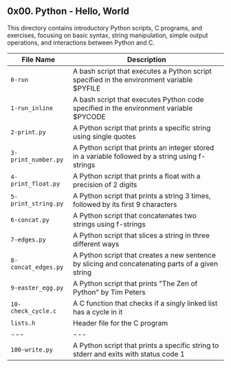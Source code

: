 ## 0x00. Python - Hello, World

This directory contains introductory Python scripts, C programs, and exercises, focusing on basic syntax, string manipulation, simple output operations, and interactions between Python and C.

| File Name | Description |
| -------------| ----------- |
| `0-run` | A bash script that executes a Python script specified in the environment variable $PYFILE |
| `1-run_inline` | A bash script that executes Python code specified in the environment variable $PYCODE |
| `2-print.py` | A Python script that prints a specific string using single quotes |
| `3-print_number.py` | A Python script that prints an integer stored in a variable followed by a string using f-strings |
| `4-print_float.py` | A Python script that prints a float with a precision of 2 digits |
| `5-print_string.py` | A Python script that prints a string 3 times, followed by its first 9 characters |
| `6-concat.py` | A Python script that concatenates two strings using f-strings |
| `7-edges.py` | A Python script that slices a string in three different ways |
| `8-concat_edges.py` | A Python script that creates a new sentence by slicing and concatenating parts of a given string |
| `9-easter_egg.py` | A Python script that prints "The Zen of Python" by Tim Peters |
| `10-check_cycle.c` | A C function that checks if a singly linked list has a cycle in it |
| `lists.h` | Header file for the C program |
| --- | --- |
| `100-write.py` | A Python script that prints a specific string to stderr and exits with status code 1 |
